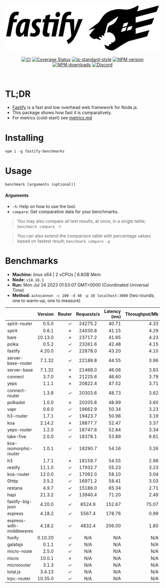 <div align="center">
  <img src="https://github.com/fastify/graphics/raw/HEAD/fastify-landscape-outlined.svg" width="650" height="auto"/>
</div>

<div align="center">

[![CI](https://github.com/fastify/fastify/workflows/ci/badge.svg)](https://github.com/fastify/fastify/actions/workflows/ci.yml)
[![Coverage Status](https://coveralls.io/repos/github/fastify/fastify/badge.svg?branch=master)](https://coveralls.io/github/fastify/fastify?branch=master)
[![js-standard-style](https://img.shields.io/badge/code%20style-standard-brightgreen.svg?style=flat)](http://standardjs.com/)
[![NPM version](https://img.shields.io/npm/v/fastify.svg?style=flat)](https://www.npmjs.com/package/fastify)
[![NPM downloads](https://img.shields.io/npm/dm/fastify.svg?style=flat)](https://www.npmjs.com/package/fastify) [![Discord](https://img.shields.io/discord/725613461949906985)](https://discord.gg/fastify)

</div>
<br />

# TL;DR

* [Fastify](https://github.com/fastify/fastify) is a fast and low overhead web framework for Node.js.
* This package shows how fast it is comparatively.
* For metrics (cold-start) see [metrics.md](./METRICS.md)

# Installing

```
npm i -g fastify-benchmarks
```

# Usage

```
benchmark [arguments (optional)]
```

#### Arguments

* `-h`: Help on how to use the tool.
* `compare`: Get comparative data for your benchmarks.

> You may also compare all test results, at once, in a single table; `benchmark compare -t`

> You can also extend the comparison table with percentage values based on fastest result; `benchmark compare -p`
# Benchmarks

* __Machine:__ linux x64 | 2 vCPUs | 6.8GB Mem
* __Node:__ `v18.16.1`
* __Run:__ Mon Jul 24 2023 01:53:07 GMT+0000 (Coordinated Universal Time)
* __Method:__ `autocannon -c 100 -d 40 -p 10 localhost:3000` (two rounds; one to warm-up, one to measure)

|                          | Version | Router | Requests/s | Latency (ms) | Throughput/Mb |
| :--                      | --:     | --:    | :-:        | --:          | --:           |
| spirit-router            | 0.5.0   | ✓      | 24275.2    | 40.71        | 4.33          |
| spirit                   | 0.6.1   | ✗      | 24030.8    | 41.15        | 4.29          |
| bare                     | 10.13.0 | ✗      | 23717.2    | 41.65        | 4.23          |
| polka                    | 0.5.2   | ✓      | 23261.6    | 42.48        | 4.15          |
| fastify                  | 4.20.0  | ✓      | 22878.0    | 43.20        | 4.10          |
| server-base-router       | 7.1.32  | ✓      | 22188.8    | 44.55        | 3.96          |
| server-base              | 7.1.32  | ✗      | 21468.0    | 46.06        | 3.83          |
| connect                  | 3.7.0   | ✗      | 21225.6    | 46.60        | 3.79          |
| yeps                     | 1.1.1   | ✗      | 20822.4    | 47.52        | 3.71          |
| connect-router           | 1.3.8   | ✓      | 20303.6    | 48.73        | 3.62          |
| polkadot                 | 1.0.0   | ✗      | 20205.6    | 48.99        | 3.60          |
| vapr                     | 0.6.0   | ✓      | 19662.9    | 50.34        | 3.23          |
| h3-router                | 1.7.1   | ✓      | 19423.7    | 50.98        | 3.19          |
| koa                      | 2.14.2  | ✗      | 18877.7    | 52.47        | 3.37          |
| yeps-router              | 1.2.0   | ✓      | 18747.6    | 52.84        | 3.34          |
| take-five                | 2.0.0   | ✓      | 18378.1    | 53.89        | 6.61          |
| koa-isomorphic-router    | 1.0.1   | ✓      | 18290.7    | 54.16        | 3.26          |
| h3                       | 1.7.1   | ✗      | 18159.7    | 54.55        | 2.98          |
| restify                  | 11.1.0  | ✓      | 17932.7    | 55.23        | 3.23          |
| koa-router               | 12.0.0  | ✓      | 17062.0    | 58.10        | 3.04          |
| 0http                    | 3.5.2   | ✓      | 16971.2    | 58.41        | 3.03          |
| restana                  | 4.9.7   | ✓      | 15186.0    | 65.34        | 2.71          |
| hapi                     | 21.3.2  | ✓      | 13940.4    | 71.20        | 2.49          |
| fastify-big-json         | 4.20.0  | ✓      | 6524.9     | 152.67       | 75.07         |
| express                  | 4.18.2  | ✓      | 5567.4     | 178.76       | 0.99          |
| express-with-middlewares | 4.18.2  | ✓      | 4832.4     | 206.00       | 1.80          |
| foxify                   | 0.10.20 | ✓      | N/A        | N/A          | N/A           |
| galatajs                 | 0.1.1   | ✓      | N/A        | N/A          | N/A           |
| micro-route              | 2.5.0   | ✓      | N/A        | N/A          | N/A           |
| micro                    | 10.0.1  | ✗      | N/A        | N/A          | N/A           |
| microrouter              | 3.1.3   | ✓      | N/A        | N/A          | N/A           |
| total.js                 | 3.4.13  | ✓      | N/A        | N/A          | N/A           |
| trpc-router              | 10.35.0 | ✓      | N/A        | N/A          | N/A           |
